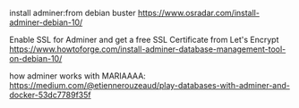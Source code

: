 install adminer:from debian buster
    https://www.osradar.com/install-adminer-debian-10/


Enable SSL for Adminer and get a free SSL Certificate from Let's Encrypt
    https://www.howtoforge.com/install-adminer-database-management-tool-on-debian-10/

how adminer works with MARIAAAA:
https://medium.com/@etiennerouzeaud/play-databases-with-adminer-and-docker-53dc7789f35f

